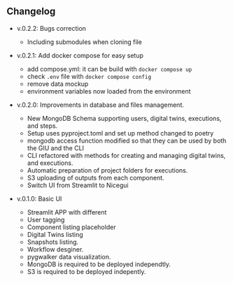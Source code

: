## Changelog
- v.0.2.2: Bugs correction
    - Including submodules when cloning file

- v.0.2.1: Add docker compose for easy setup
    - add compose.yml: it can be build with `docker compose up`
    - check `.env` file with `docker compose config`
    - remove data mockup 
    - environment variables now loaded from the environment


- v.0.2.0: Improvements in database and files management.
    - New MongoDB Schema supporting users, digital twins, executions, and steps. 
    - Setup uses pyproject.toml and set up method changed to poetry
    - mongodb access function modified so that they can be used by both the GIU and the CLI
    - CLI refactored with methods for creating and managing digital twins, and executions. 
    - Automatic preparation of project folders for executions. 
    - S3 uploading of outputs from each component.
    - Switch UI from Streamlit to Nicegui


- v.0.1.0: Basic UI
    - Streamlit APP with different
    - User tagging
    - Component listing placeholder
    - Digital Twins listing
    - Snapshots listing.
    - Workflow desginer.
    - pygwalker data visualization.
    - MongoDB is required to be deployed independtly.
    - S3 is required to be deployed indepently.
